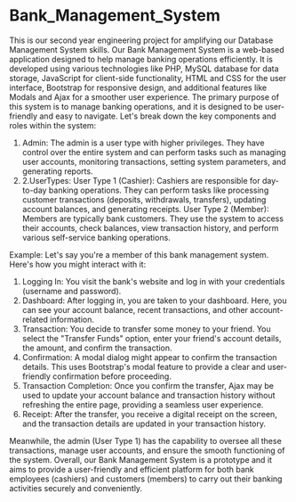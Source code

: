# Bank_Management_System
This is our second year engineering project for amplifying our Database Management System skills.
Our Bank Management System is a web-based application designed to help manage banking operations efficiently. It is developed using various technologies like PHP, MySQL database for data storage, JavaScript for client-side functionality, HTML and CSS for the user interface, Bootstrap for responsive design, and additional features like Modals and Ajax for a smoother user experience. The primary purpose of this system is to manage banking operations, and it is designed to be user-friendly and easy to navigate.
Let's break down the key components and roles within the system:
1. Admin: The admin is a user type with higher privileges. They have control over the entire system and can perform tasks such as managing user accounts, monitoring transactions, setting system parameters, and generating reports.
2. 2.UserTypes:
User Type 1 (Cashier): Cashiers are responsible for day-to-day banking operations. They can perform tasks like processing customer transactions (deposits, withdrawals, transfers), updating account balances, and generating receipts.
User Type 2 (Member): Members are typically bank customers. They use the system to access their accounts, check balances, view transaction history, and perform various self-service banking operations.

Example:
Let's say you're a member of this bank management system. Here's how you might interact with it:
1. Logging In: You visit the bank's website and log in with your credentials (username and password).
2. Dashboard: After logging in, you are taken to your dashboard. Here, you can see your account balance, recent transactions, and other account-related information.
3. Transaction: You decide to transfer some money to your friend. You select the "Transfer Funds" option, enter your friend's account details, the amount, and confirm the transaction.
4. Confirmation: A modal dialog might appear to confirm the transaction details. This uses Bootstrap's modal feature to provide a clear and user-friendly confirmation before proceeding.
5. Transaction Completion: Once you confirm the transfer, Ajax may be used to update your account balance and transaction history without refreshing the entire page, providing a seamless user experience.
6. Receipt: After the transfer, you receive a digital receipt on the screen, and the transaction details are updated in your transaction history.

Meanwhile, the admin (User Type 1) has the capability to oversee all these transactions, manage user accounts, and ensure the smooth functioning of the system.
Overall, our Bank Management System is a prototype and it aims to provide a user-friendly and efficient platform for both bank employees (cashiers) and customers (members) to carry out their banking activities securely and conveniently.
